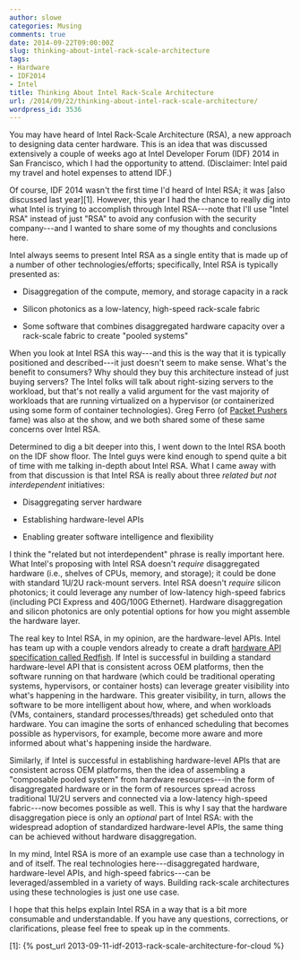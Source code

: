 ```yaml
---
author: slowe
categories: Musing
comments: true
date: 2014-09-22T09:00:00Z
slug: thinking-about-intel-rack-scale-architecture
tags:
- Hardware
- IDF2014
- Intel
title: Thinking About Intel Rack-Scale Architecture
url: /2014/09/22/thinking-about-intel-rack-scale-architecture/
wordpress_id: 3536
---
```


You may have heard of Intel Rack-Scale Architecture (RSA), a new approach to designing data center hardware. This is an idea that was discussed extensively a couple of weeks ago at Intel Developer Forum (IDF) 2014 in San Francisco, which I had the opportunity to attend. (Disclaimer: Intel paid my travel and hotel expenses to attend IDF.)

Of course, IDF 2014 wasn't the first time I'd heard of Intel RSA; it was [also discussed last year][1]. However, this year I had the chance to really dig into what Intel is trying to accomplish through Intel RSA---note that I'll use "Intel RSA" instead of just "RSA" to avoid any confusion with the security company---and I wanted to share some of my thoughts and conclusions here.

Intel always seems to present Intel RSA as a single entity that is made up of a number of other technologies/efforts; specifically, Intel RSA is typically presented as:

* Disaggregation of the compute, memory, and storage capacity in a rack

* Silicon photonics as a low-latency, high-speed rack-scale fabric

* Some software that combines disaggregated hardware capacity over a rack-scale fabric to create "pooled systems"

When you look at Intel RSA this way---and this is the way that it is typically positioned and described---it just doesn't seem to make sense. What's the benefit to consumers? Why should they buy this architecture instead of just buying servers? The Intel folks will talk about right-sizing servers to the workload, but that's not really a valid argument for the vast majority of workloads that are running virtualized on a hypervisor (or containerized using some form of container technologies). Greg Ferro (of [Packet Pushers](http://packetpushers.net/) fame) was also at the show, and we both shared some of these same concerns over Intel RSA.

Determined to dig a bit deeper into this, I went down to the Intel RSA booth on the IDF show floor. The Intel guys were kind enough to spend quite a bit of time with me talking in-depth about Intel RSA. What I came away with from that discussion is that Intel RSA is really about three _related but not interdependent_ initiatives:

* Disaggregating server hardware

* Establishing hardware-level APIs

* Enabling greater software intelligence and flexibility

I think the "related but not interdependent" phrase is really important here. What Intel's proposing with Intel RSA doesn't _require_ disaggregated hardware (i.e., shelves of CPUs, memory, and storage); it could be done with standard 1U/2U rack-mount servers. Intel RSA doesn't _require_ silicon photonics; it could leverage any number of low-latency high-speed fabrics (including PCI Express and 40G/100G Ethernet). Hardware disaggregation and silicon photonics are only potential options for how you might assemble the hardware layer.

The real key to Intel RSA, in my opinion, are the hardware-level APIs. Intel has team up with a couple vendors already to create a draft [hardware API specification called Redfish](http://www.redfishspecification.org). If Intel is successful in building a standard hardware-level API that is consistent across OEM platforms, then the software running on that hardware (which could be traditional operating systems, hypervisors, or container hosts) can leverage greater visibility into what's happening in the hardware. This greater visibility, in turn, allows the software to be more intelligent about how, where, and when workloads (VMs, containers, standard processes/threads) get scheduled onto that hardware. You can imagine the sorts of enhanced scheduling that becomes possible as hypervisors, for example, become more aware and more informed about what's happening inside the hardware.

Similarly, if Intel is successful in establishing hardware-level APIs that are consistent across OEM platforms, then the idea of assembling a "composable pooled system" from hardware resources---in the form of disaggregated hardware or in the form of resources spread across traditional 1U/2U servers and connected via a low-latency high-speed fabric---now becomes possible as well. This is why I say that the hardware disaggregation piece is only an _optional_ part of Intel RSA: with the widespread adoption of standardized hardware-level APIs, the same thing can be achieved without hardware disaggregation.

In my mind, Intel RSA is more of an example use case than a technology in and of itself. The real technologies here---disaggregated hardware, hardware-level APIs, and high-speed fabrics---can be leveraged/assembled in a variety of ways. Building rack-scale architectures using these technologies is just one use case.

I hope that this helps explain Intel RSA in a way that is a bit more consumable and understandable. If you have any questions, corrections, or clarifications, please feel free to speak up in the comments.

[1]: {% post_url 2013-09-11-idf-2013-rack-scale-architecture-for-cloud %}

